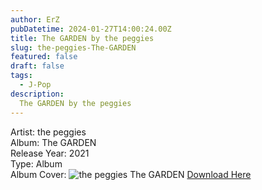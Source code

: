 ```yaml
---
author: ErZ
pubDatetime: 2024-01-27T14:00:24.00Z
title: The GARDEN by the peggies
slug: the-peggies-The-GARDEN
featured: false
draft: false
tags:
  - J-Pop
description:
  The GARDEN by the peggies
---
```


Artist: the peggies<br>
Album: The GARDEN<br>
Release Year: 2021<br>
Type: Album<br>
Album Cover: ![the peggies The GARDEN](https://ucarecdn.com/e49cece7-56af-4fc3-b6b8-67fcf63063e9/-/preview/300x300/-/quality/smart_retina/-/format/auto/)
[Download Here](https://cuty.io/thepegthegar)